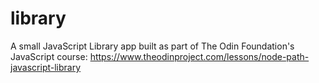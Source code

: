 # library
A small JavaScript Library app built as part of The Odin Foundation's JavaScript course:
https://www.theodinproject.com/lessons/node-path-javascript-library